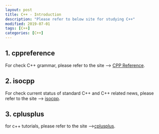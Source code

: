 ```yaml
---
layout: post
title: C++ - Introduction
description: "Please refer to below site for studying C++"
modified: 2019-07-01
tags: [C++]
categories: [C++]
---
```


## 1. cppreference  
For check C++ grammar, please refer to the site --> [CPP Reference](https://en.cppreference.com/w/).  

## 2. isocpp  
For check current status of standard C++ and C++ related news, please refer to the site --> [isocpp](https://isocpp.org/).  

## 3. cplusplus
for c++ tutorials, please refer to the site -->[cplusplus](http://www.cplusplus.com/).
